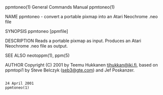 ppmtoneo(1)                                                                             General Commands Manual                                                                            ppmtoneo(1)

NAME
       ppmtoneo - convert a portable pixmap into an Atari Neochrome .neo file

SYNOPSIS
       ppmtoneo [ppmfile]

DESCRIPTION
       Reads a portable pixmap as input.  Produces an Atari Neochrome .neo file as output.

SEE ALSO
       neotoppm(1), ppm(5)

AUTHOR
       Copyright (C) 2001 by Teemu Hukkanen <tjhukkan@iki.fi>, based on ppmtopi1 by Steve Belczyk (seb3@gte.com) and Jef Poskanzer.

                                                                                             24 April 2001                                                                                 ppmtoneo(1)
